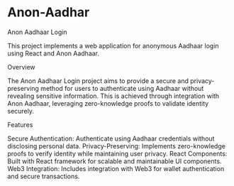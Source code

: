 # Anon-Aadhar
Anon Aadhaar Login

This project implements a web application for anonymous Aadhaar login using React and Anon Aadhaar.

Overview

The Anon Aadhaar Login project aims to provide a secure and privacy-preserving method for users to authenticate using Aadhaar without revealing sensitive information. This is achieved through integration with Anon Aadhaar, leveraging zero-knowledge proofs to validate identity securely.

Features

Secure Authentication: Authenticate using Aadhaar credentials without disclosing personal data.
Privacy-Preserving: Implements zero-knowledge proofs to verify identity while maintaining user privacy.
React Components: Built with React framework for scalable and maintainable UI components.
Web3 Integration: Includes integration with Web3 for wallet authentication and secure transactions.
